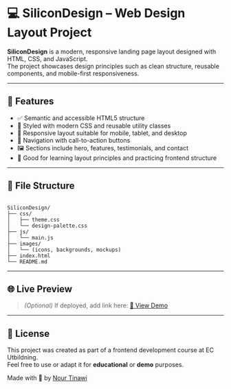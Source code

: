 # 💻 SiliconDesign – Web Design Layout Project

**SiliconDesign** is a modern, responsive landing page layout designed with HTML, CSS, and JavaScript.  
The project showcases design principles such as clean structure, reusable components, and mobile-first responsiveness.

---

## 🚀 Features

- ✅ Semantic and accessible HTML5 structure
- 🎨 Styled with modern CSS and reusable utility classes
- 📱 Responsive layout suitable for mobile, tablet, and desktop
- 🧭 Navigation with call-to-action buttons
- 🖼️ Sections include hero, features, testimonials, and contact
- 🧠 Good for learning layout principles and practicing frontend structure

---

## 📁 File Structure

```

SiliconDesign/
├── css/
│   ├── theme.css
│   └── design-palette.css
├── js/
│   └── main.js
├── images/
│   └── (icons, backgrounds, mockups)
├── index.html
└── README.md

```

---

## 🌐 Live Preview

> _(Optional)_ If deployed, add link here:
[🔗 View Demo](https://your-demo-link.com)

---

## 📄 License

This project was created as part of a frontend development course at EC Utbildning.  
Feel free to use or adapt it for **educational** or **demo** purposes.

Made with 💙 by [Nour Tinawi](https://www.linkedin.com/in/nour-tinawi)


